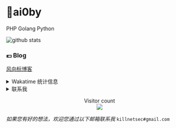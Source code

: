 # 🐤ai0by

PHP Golang Python

![github stats](https://github-readme-stats.vercel.app/api?username=ai0by&&show_icons=true&&title_color=1abc9c&&icon_color=1abc9c)


### 💷 Blog

[风向标博客](https://sbcoder.cn)


<details>

<summary>Wakatime 统计信息</summary>


<!--START_SECTION:waka-->

- **想成为架构师的初学者**
- **需要不断学习的奋斗者**

![Lines of code](https://img.shields.io/badge/I%20am%20Written-104563%20lines%20of%20code-blue)

<!--END_SECTION:waka-->

</details>

<details>

<summary>联系我</summary>

- 邮箱：killnetsec@gmail.com
- 微信：sbcoder (👇扫一扫更方便👇)

![](https://api.46wz.com/qrcode.php?url=https://sbcoder.cn)

</details>

<p align="center"> 
  Visitor count<br>
  <img src="https://profile-counter.glitch.me/ai0by/count.svg" />
</p>

*如果您有好的想法，欢迎您通过以下邮箱联系我* `killnetsec#gmail.com`
